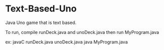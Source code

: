 # Text-Based-Uno
Java Uno game that is text based.


To run, compile runDeck.java and unoDeck.java then run MyProgram.java

ex:
  javaC runDeck.java unoDeck.java
  java MyProgram.java
